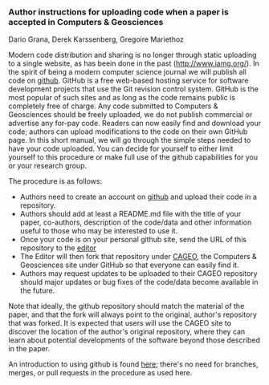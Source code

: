 ### Author instructions for uploading code when a paper is accepted in Computers &amp; Geosciences


Dario Grana, Derek Karssenberg, Gregoire Mariethoz

Modern code distribution and sharing is no longer through static uploading to a single website, as has beein done in the past (http://www.iamg.org/). In the spirit of being a modern computer science journal we will publish all code on [github](https://githib.com). GitHub is a free web-based hosting service for software development projects that use the Git revision control system. GitHub is the most popular of such sites and as long as the code remains public is completely free of charge. Any code submitted to Computers & Geosciences should be freely uploaded, we do not publish commercial or advertise any for-pay code. Readers can now easily find and download your code; authors can upload modifications to the code on their own GitHub page. In this short manual, we will go through the simple steps needed to have your code uploaded. You can decide for yourself to either limit yourself to this procedure or make full use of the github capabilities for you or your research group. 

The procedure is as follows:

* Authors need to create an account on [github](https://github.com) and upload their code in a repository.
* Authors should add at least a README.md file with the title of your paper, co-authors, description of the code/data and other information useful to those who may be interested to use it.
*  Once your code is on your personal github site, send the URL of this repository to the [editor](mailto:gregoire.mariethoz@unil.ch)
* The Editor will then fork that repository under [CAGEO](https://github.com/cageo/), the Computers & Geosciences site under GitHub so that everyone can easily find it.
* Authors may request updates to be uploaded to their CAGEO repository should major updates or bug fixes of the code/data become available in the future. 

Note that ideally, the github repository should match the material of the paper, and that the fork will always point to the original, author's repository that was forked. It is expected that users will use the CAGEO site to discover the location of the author's original repository, where they can learn about potential developments of the software beyond those described in the paper.

An introduction to using github is found [here](https://guides.github.com/activities/hello-world/); there's no need for branches, merges, or pull requests in the procedure as used here.
